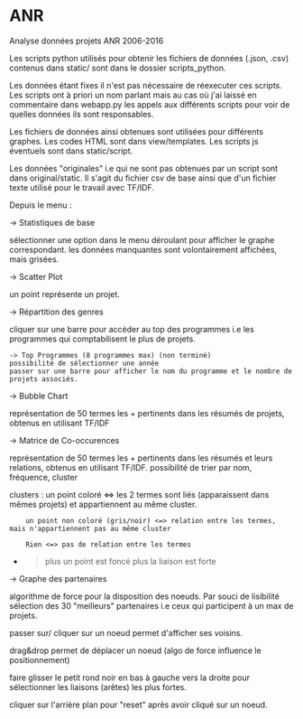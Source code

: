 # ANR
Analyse données projets ANR 2006-2016

Les scripts python utilisés pour obtenir les fichiers de données (.json, .csv) contenus dans static/ sont dans le dossier scripts_python. 

Les données étant fixes il n'est pas nécessaire de réexecuter ces scripts. Les scripts ont à priori un nom parlant mais au cas où j'ai laissé en commentaire dans webapp.py les appels aux différents scripts pour voir de quelles données ils sont responsables.

Les fichiers de données ainsi obtenues sont utilisées pour différents graphes. Les codes HTML sont dans view/templates. Les scripts js éventuels sont dans static/script.

Les données "originales" i.e qui ne sont pas obtenues par un script sont dans original/static. Il s'agit du fichier csv de base ainsi que d'un fichier texte utilisé pour le travail avec TF/IDF.


Depuis le menu : 

-> Statistiques de base

sélectionner une option dans le menu déroulant pour afficher le graphe correspondant.
les données manquantes sont volontairement affichées, mais grisées.

-> Scatter Plot

un point représente un projet. 

-> Répartition des genres

cliquer sur une barre pour accéder au top des programmes i.e les programmes qui comptabilisent le plus de projets.
    
    -> Top Programmes (8 programmes max) (non terminé)
    possibilité de sélectionner une année
    passer sur une barre pour afficher le nom du programme et le nombre de projets associés.

-> Bubble Chart

représentation de 50 termes les + pertinents dans les résumés de projets, obtenus en utilisant TF/IDF

-> Matrice de Co-occurences 

représentation de 50 termes les + pertinents dans les résumés et leurs relations, obtenus en utilisant TF/IDF.
possibilité de trier par nom, fréquence, cluster

clusters : un point coloré <=> les 2 termes sont liés (apparaissent dans mêmes projets) et appartiennent au même cluster.

        un point non coloré (gris/noir) <=> relation entre les termes, mais n'appartiennent pas au même cluster
        
        Rien <=> pas de relation entre les termes
-   > plus un point est foncé plus la liaison est forte

-> Graphe des partenaires

algorithme de force pour la disposition des noeuds. Par souci de lisibilité sélection des 30 "meilleurs" partenaires i.e ceux qui participent à un max de projets. 

passer sur/ cliquer sur un noeud permet d'afficher ses voisins.

drag&drop permet de déplacer un noeud (algo de force influence le positionnement)

faire glisser le petit rond noir en bas à gauche vers la droite pour sélectionner les liaisons (arêtes) les plus fortes. 

cliquer sur l'arrière plan pour "reset" après avoir cliqué sur un noeud. 
